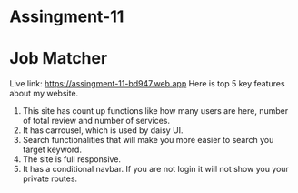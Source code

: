 # Assingment-11
# Job Matcher
Live link: https://assingment-11-bd947.web.app
Here is top 5 key features about my website.
1. This site has count up functions like how many users are here, number of total review and number of services.
2. It has carrousel, which is used by daisy UI.
3. Search functionalities that will make you more easier to search you target keyword.
4. The site is full responsive.
5. It has a conditional navbar. If you are not login it will not show you your private routes.